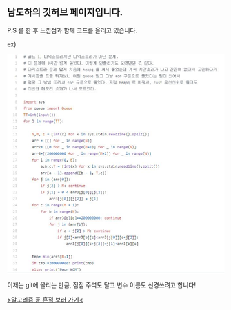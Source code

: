 ## 남도하의 깃허브 페이지입니다.

P.S 를 한 후 느낀점과 함께 코드를 올리고 있습니다.

ex)



![예시](https://github.com/waroad/waroad.github.io/blob/main/github_ex.JPG)

이제는 git에 올리는 만큼, 점점 주석도 달고 변수 이름도 신경쓰려고 합니다!


[>알고리즘 푼 흔적 보러 가기<](https://github.com/waroad/Problem-Solving)
